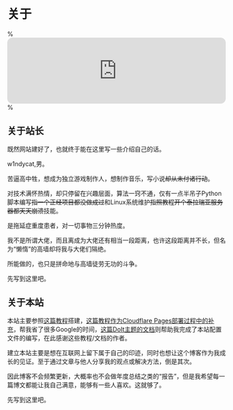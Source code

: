 # 关于

%<iframe style="border-radius:12px" src="https://open.spotify.com/embed/track/7MDbt6zQQu37YFeVcOpb4U?utm_source=generator" width="100%" height="152" frameBorder="0" allowfullscreen="" allow="autoplay; clipboard-write; encrypted-media; fullscreen; picture-in-picture" loading="lazy"></iframe>%

## 关于站长

既然网站建好了，也就终于能在这里写一些介绍自己的话。

w1ndycat,男。

苦逼高中牲，想成为独立游戏制作人，想制作音乐，写小说~~却从未付诸行动~~。

对技术满怀热情，却只停留在兴趣层面，算法一窍不通，仅有一点半吊子Python脚本编写~~指一个正经项目都没做成过~~和Linux系统维护~~指照教程开个泰拉瑞亚服务器都天天崩溃~~技能。

是拖延症重度患者，对一切事物三分钟热度。

我不是所谓大佬，而且离成为大佬还有相当一段距离，也许这段距离并不长，但名为“懒惰”的高墙却将我与大佬们隔绝。

所能做的，也只是拼命地与高墙徒劳无功的斗争。

先写到这里吧。

## 关于本站

本站主要参照[这篇教程](https://www.pseudoyu.com/zh/2022/05/29/deploy_your_blog_using_hugo_and_github_action/)搭建，[这篇教程作为Cloudflare Pages部署过程中的补充](https://tutuis.me/deploy-blog-to-cloudflare-pages/)，帮我省了很多Google的时间，[这篇DoIt主题的文档](https://hugodoit.pages.dev/zh-cn/theme-documentation-basics/#site-configuration)则帮助我完成了本站配置文件的编写，在此感谢这些教程/文档的作者。

建立本站主要是想在互联网上留下属于自己的印迹，同时也想让这个博客作为我成长的见证。至于通过文章与他人分享我的观点或解决方法，倒是其次。

因此博客不会频繁更新，大概率也不会做年度总结之类的“报告”，但是我希望每一篇博文都能让我自己满意，能够有一些人喜欢。这就够了。

先写到这里吧。